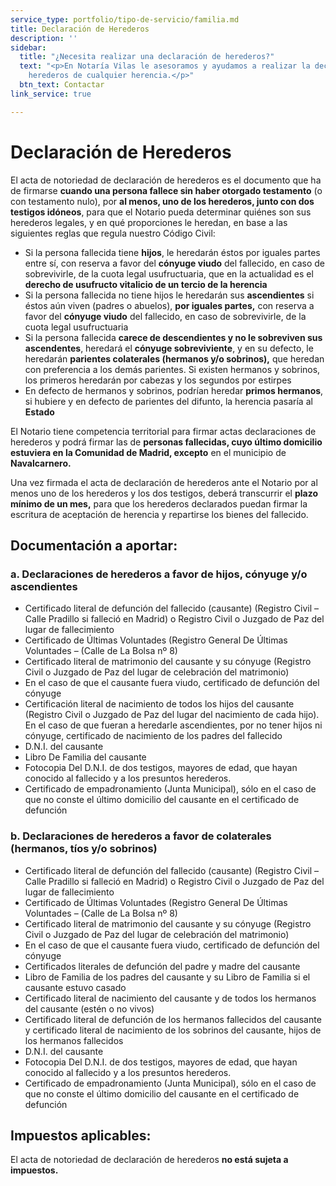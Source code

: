 ```yaml
---
service_type: portfolio/tipo-de-servicio/familia.md
title: Declaración de Herederos
description: ''
sidebar:
  title: "¿Necesita realizar una declaración de herederos?"
  text: "<p>En Notaría Vilas le asesoramos y ayudamos a realizar la declaración de
    herederos de cualquier herencia.</p>"
  btn_text: Contactar
link_service: true

---
```

# Declaración de Herederos

El acta de notoriedad de declaración de herederos es el documento que ha de firmarse **cuando una persona fallece sin haber otorgado testamento** (o con testamento nulo), por **al menos, uno de los herederos, junto con dos testigos idóneos**, para que el Notario pueda determinar quiénes son sus herederos legales, y en qué proporciones le heredan, en base a las siguientes reglas que regula nuestro Código Civil:

* Si la persona fallecida tiene **hijos**, le heredarán éstos por iguales partes entre sí, con reserva a favor del **cónyuge viudo** del fallecido, en caso de sobrevivirle, de la cuota legal usufructuaria, que en la actualidad es el **derecho de usufructo vitalicio de un tercio de la herencia**
* Si la persona fallecida no tiene hijos le heredarán sus **ascendientes** si éstos aún viven (padres o abuelos), **por iguales partes,** con reserva a favor del **cónyuge viudo** del fallecido, en caso de sobrevivirle, de la cuota legal usufructuaria
* Si la persona fallecida **carece de descendientes y no le sobreviven sus ascendentes**, heredará el **cónyuge sobreviviente**, y en su defecto, le heredarán **parientes colaterales (hermanos y/o sobrinos),** que heredan con preferencia a los demás parientes. Si existen hermanos y sobrinos, los primeros heredarán por cabezas y los segundos por estirpes
* En defecto de hermanos y sobrinos, podrían heredar **primos hermanos**, si hubiere y en defecto de parientes del difunto, la herencia pasaría al **Estado**

El Notario tiene competencia territorial para firmar actas declaraciones de herederos y podrá firmar las de **personas fallecidas, cuyo último domicilio estuviera en la Comunidad de Madrid, excepto** en el municipio de **Navalcarnero.**

Una vez firmada el acta de declaración de herederos ante el Notario por al menos uno de los herederos y los dos testigos, deberá transcurrir el **plazo mínimo de un mes,** para que los herederos declarados puedan firmar la escritura de aceptación de herencia y repartirse los bienes del fallecido.

## Documentación a aportar:

### a. Declaraciones de herederos a favor de hijos, cónyuge y/o ascendientes

* Certificado literal de defunción del fallecido (causante) (Registro Civil – Calle Pradillo si falleció en Madrid) o Registro Civil o Juzgado de Paz del lugar de fallecimiento
* Certificado de Últimas Voluntades (Registro General De Últimas Voluntades – (Calle de La Bolsa nº 8)
* Certificado literal de matrimonio del causante y su cónyuge (Registro Civil o Juzgado de Paz del lugar de celebración del matrimonio)
* En el caso de que el causante fuera viudo, certificado de defunción del cónyuge
* Certificación literal de nacimiento de todos los hijos del causante (Registro Civil o Juzgado de Paz del lugar del nacimiento de cada hijo). En el caso de que fueran a heredarle ascendientes, por no tener hijos ni cónyuge, certificado de nacimiento de los padres del fallecido
* D.N.I. del causante
* Libro De Familia del causante
* Fotocopia Del D.N.I. de dos testigos, mayores de edad, que hayan conocido al fallecido y a los presuntos herederos.
* Certificado de empadronamiento (Junta Municipal), sólo en el caso de que no conste el último domicilio del causante en el certificado de defunción

### b. Declaraciones de herederos a favor de colaterales (hermanos, tíos y/o sobrinos)

* Certificado literal de defunción del fallecido (causante) (Registro Civil – Calle Pradillo si falleció en Madrid) o Registro Civil o Juzgado de Paz del lugar de fallecimiento
* Certificado de Últimas Voluntades (Registro General De Últimas Voluntades – (Calle de La Bolsa nº 8)
* Certificado literal de matrimonio del causante y su cónyuge (Registro Civil o Juzgado de Paz del lugar de celebración del matrimonio)
* En el caso de que el causante fuera viudo, certificado de defunción del cónyuge
* Certificados literales de defunción del padre y madre del causante
* Libro de Familia de los padres del causante y su Libro de Familia si el causante estuvo casado
* Certificado literal de nacimiento del causante y de todos los hermanos del causante (estén o no vivos)
* Certificado literal de defunción de los hermanos fallecidos del causante y certificado literal de nacimiento de los sobrinos del causante, hijos de los hermanos fallecidos
* D.N.I. del causante
* Fotocopia Del D.N.I. de dos testigos, mayores de edad, que hayan conocido al fallecido y a los presuntos herederos.
* Certificado de empadronamiento (Junta Municipal), sólo en el caso de que no conste el último domicilio del causante en el certificado de defunción

## **Impuestos aplicables:**

El acta de notoriedad de declaración de herederos **no está sujeta a impuestos.**